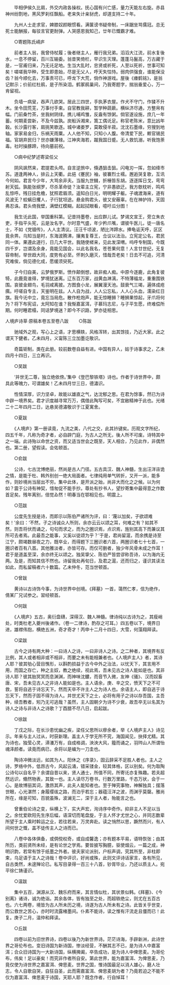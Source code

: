<!-- { "loadSidebar": true } -->
　　毕相伊侯久比肩，外交内政各操权。抚心国有兴亡感，量力天能左右旋。赤县神州纷割地，黑风罗刹任飘船。老来失计亲豺虎，却道支持二十年。

　　九州人士走求官，婢膝奴颜眼惯看。满箧谤书疑帝制，一床踞坐骂儒冠。总无死士能酬报，每驳言官更耐弹。人哭感恩我知己，廿年已慨霸才难。

　　○寄题陈氏崝庐

　　前者主人翁，我曾侍杖履；後者继主人，雁行我兄弟。滔滔大江流，前水复後水，一息不停留，百川互输委。翁昔笑倚栏，早识生灭理。蓬蓬马鬣高，万古藏于是，一官甫归来，乃无讬足地。生当大乱时，忠贤或祈死，人至以死祈，世事可知矣！嗟嗟我华种，受生即患始，尽是无父人，呼天失怙恃。弱肉供强食，谁能保没齿？翁今顺化去，万事责可已，呼龙下大荒，倘作神游戏。屋後《瘗鹤铭》，是翁记默示；价前红杜鹃，是子所染泪。鹤冢鹃巢间，乃我寄题字，揣翁垂爱心，万一肯留视。

　　负墙一病叟，吞声几欲哭。居此三四世，手执茅衣屋。作犬不守门，作猱不升木。坐令田荒芜，万事付手束。自官教我耕，暂学种蔬蔌。横纵济尽通，方整帛有幅。门前桑竹茶，坐我树阴绿。携儿哺鸡雏，反盎有馀粥。倘官遂设施，庶几一年蓄。何期麦尝新，不及今兹孰。炭船泝湘来，篙工偶讬足。称官老陈米，意比凶年穀。长沙露行客，肩挑笑歌逐。城中诸娄罗，莫敢侵半菽。沈沈石墨缘，穷搜到地轴。家家易金归，乐祸天雨粟。人人他不知，只知小人腹。帝清爱下民，赖官锡民福。官胡弃民归？世亦嫌薄禄。江神夹海若，蹴我国日蹙。无人救饥溺，听我饱荼毒。社时操豚蹄，待向墓前祝。

　　○病中纪梦述寄梁任父

　　阴风飒然来，君提君头颅。自言逆旅中，倏遇狙击狙。闪电刃一挥，忽如绛市苏。道逢两神人，排云上天衢。此挹《蹇民》袖，彼褰烈士襦。邂逅哭复歌，互讯今何如。君言今少年，大骂余非夫。当服九世雠，折棰笞东胡。逐逐挥日戈，弯弯射天弧。孰能张纲罗，尽杀革命徒？汝辈主立宪，宁非愚欲迂。我方欹枕听，鸣鸡乱惊呼。残日挂危檐，犹照君眉须。遥知白日光，明明耀子躯。子魂渡海来，道有风波无？蛟螭日攫人，子行犹坦途。悬金购君头，彼又安蔽辜。在在神护持，天固弗忍诛。君头倚我壁，满壁红模糊。起起拭眼看，噫吁瓜分图！

　　我生讬此国，举国重科第。记昔持墨卷，出应群儿试。梦谒文宣王，旁立朱衣吏，手指平头宪，云是汝名字。尔时意气盛，年少矜爪嘴，谓彼牛医儿，徒一唐名士，不如《党锢传》，人人主清议。汪汪千顷波，陋比涔蹄水。捧龟诟天呼，区区竟余畀。乌知当是时，东海波腾沸，攘夷复尊王，佥议以法治。立宪定公名，君民同一体。果遵此道行，日几大平世。我随使槎来，见此发深喟。呜呼专制国，今既四千岁，岂谓及余身，竟能见国会，以此名我名，苍苍果何意！人言廿世纪，无复容帝制，举世趋大同，度势有必至。怀刺久磨灭，惜哉吾老矣！日去不可追，河清究难俟，倘见德化成，愿缓须臾死。

　　子今归自美，云梦俄罗斯。愤作颠倒想，故非痴人痴。中原今逐鹿，此角复彼犄，此鹿竟谁得，梦境犹迷离。辽东百万家，战黄血淋漓，不特薄福龙，重重围铁围。哀彼金翅鸟，毛羽咸离披。方图食小龙，展翼漫天池。鼓衰气三竭，遍体成疮痍。吁嗟自专主，天鉴明在兹。人人自为战，人人公忘私，人人心头血，濡染红日旗。我今讬中立，竟忘当局危。散作枪炮声，能无惊睡狮？睡狮果惊起，牙爪将何为？将下布宪诏，太阿知在谁？我惭嘉富洱，子慕玛志尼，与子平生愿，终难偿所期。何时睡君榻，同话梦境迷？即今不识路，梦亦徒相思。


人境庐诗草·原稿本卷五至卷八跋 
　　○陈跋

　　驰域外之观，写心上之语，才思横轶，风格浑转，出其馀技，乃近大家。此之谓天下健者。乙未四月，义甯陈三立加墨讫敬识。

　　奇篇钜制，类在此册。较前数卷自益有进。中国有异人，姑于诗事求之，乙未四月十四日，三立再识。

　　○吴跋

　　‘并世无二尊，独立绝依傍。’集中《登巴黎铁塔》诗也。作者于诗世界中，颇具此等魄力，可谓雄矣！乙未四月廿三日，德潚识。

　　性情深厚，识力坚卓，故能以雄直之气，达沈郁之思。在君为馀事，然已为诗中辟一境界矣。君才识度越寻常万万，偶借此陶写可矣，不宜敝精神于此也。光绪二十二年四月二日，达悬吴德潚敬识于江夏寓舍。

　　○夏跋

　　《人境庐》第一册读竟，九流之美，八代之交，此其钤键矣。历观文字所纪，四五千年，凡称为奇才者，必自辟门庭，为古人之所无，後人所不可废。诗特其中之一端。此诗殆以命世之资，而又适当世会之既至，天人相合，乃见此作，非偶然也。第二册，望假读。会佑顿首。

　　○俞跋

　　公诗，七古沈博绝丽，然尚是古人门径。五古具汉、魏人神髓，生出汪洋诙诡之情，是能于杜、韩外别创一绝大局面者。七律纯用单气转折，又开一派，能多作，则妙境尚当层出不穷。集中此体，是开派之始，尚非大而化之之候。以为何如？震于公诗有神契，惜匆促不能手抄。尊处有抄书人，望抄寄集中最得意之作数首足矣。残年离别，倍觉ゐ然！明春当在鄂相见也。明震上。

　　○范跋

　　公度先生授是诗，而即示以陈伯严诸所为评，曰：‘蔑以加矣，子欲颂难矣！’余曰：‘不然，子之诗诚众人所则，余亦云云以颂之耳，何难之有？如其不然，则吾将伏而诵之，句句而求之，而为之圈识焉，点识焉，旌别其高下而兼议其所可去者焉。此最吾之能事，又奚以徒颂为乎？’于是，君尚留滬，而余携是诗至江宁，颇竭数昼夜之力，既卒业，而得题下三圈识者六首，两圈识者七十七首，一圈识者百有八首。其他雅淡者，亦皆可存。而仅可删者，独少年风骨未成之作耳！君于是道盖至深，余亦终无以颂之。独吴挚父、陈伯严皆尝谬称吾诗，以为海内无两。及是，而知其信不然也。诗留我处再旬日，及君之滬，还而归之，谨识其读法如此，而私留稿者六十数篇。乙未仲冬，范当世顿首。

　　○曾跋

　　黄诗以古诗饰今事，为诗世界中创境。《拜墓》一首，蔼然仁孝，信为绝作，倩某厂兄试参之。習经顿首。

　　○何跋

　　《人境庐》五古，奥衍盘礴，深得汉、魏人神髓。律诗纯以古诗为之，其瘦峭处，时类杜老入夔州後诸作。（卷一二律诗，酌存之可耳。）四五卷以下，境界日进，雄襟伟抱，横绝五洲，奇才奇才！丙申十二月十四日，大雪，何藻翔拜读。

　　○梁跋

　　古今之诗有两大种：一曰诗人之诗，一曰非诗人之诗。之二种者，其境界有反比例，其人或者相非或不相非，而要之未有能相兼者也。《人境庐主人》者，其诗人耶？彼其劬心营目憔形，以斟酌损益于古今中外之治法，以忧天下，其言用不用，而国之存亡，种之主奴，教之绝续，视此焉，吾未见古之诗人能如是也。其非诗人耶？彼其胎冥冥而息渊渊，而神味沈醲，而音节入微，友神《骚》、汉而奴畜唐、宋，吾未见古人之非诗人能如是也。主人语余，庚、辛之交，愤天下之不可救，誓将自逃于诗忘天下。然而天卒不许主人之为诗人也。余语主人，即自逃于诗忘天下，然而子固不得为诗人。并世尤天下之士，必将有用子之诗以存吾国，主吾种，续吾教者，矧乃无可逃哉？虽然，主人固朝夕为诗不少衰，故吾卒无以名其为诗人之诗与非诗人之诗歌？丁酉腊不尽八日，启起跋。

　　○徐跋

　　丁戊之际，在长沙患忧幽之疾，梁任父思所以瘳余者，举《人境庐主人》诗见示。年来与主人过从，时获新理。盖主人于学无所不究，海国闻见，抉择尤精。其为诗也，独莹心灵，漭瀁万有，自成格调，泱泱大风，籀而诵之，羽琌山人所谓怡魂泽颜者。读竟而病已，余将以是编为一刀圭也。

　　陶诗冲微淡远，如其为人。阳休之《序录》，固云辞采不足胜人者也。主人之诗，罗络中外，低昂古今，风起云涌，错采镂金，较其体格，区以别矣。何为取陶公诗句以自名乎？余谓自昔以来，贤人通士，所值不同，所寄讬亦复殊趣。若夫超然远识，翛然物表，其致一也。主人读尽万卷书，行数万里路，千态万状，会于一心。是故博丽其词，激昂其声，此夫人能知者也。至于殚究事物，神解独具；摆落世眼，心光湛然；身履缨绂之路，而泊乎若忘；器蕴汪洋之波，而渊乎莫罄。雅尚所在，缘是可知，百貌虽殊，波澜无二，深于主人者，殆能言之也。

　　曾重伯论诗之变，纵横上下，实大声宏，洵诗序中奇作。抑非主人不足以当之。余忧爱欧阳先生序后幅，语深切而笔盘旋，于主人怀才尤世之心，并同志数辈所望于主人乘时斡运之业，若往若来，万灵奔赴。读之悄然以思，蹶然而兴，有人间何世之慨，盖不徒传主人之诗而已。

　　八卷中各体俱备，或倜傥权奇，或自成馨逸；亦有题本平易，语特恢张；由其所历，类前贤所未经，是有论世之学焉。要皆披写胸臆，驱使烟云，一篇之成，神明识韵，若常有馀于纸墨之外者。彼夫家论派别，户标声调，究其所至，非柱即束，乌足语于主人之诗哉！卷中评识，好尚或殊，此则文评诗话家言，各有所见，自古类然，未遑殚论已。私写目录得一百三十八首，钞胥毕业，乃还以质主人。宛平徐仁铸谨识。

　　○温跋

　　集中五百，渊源从汉、魏乐府而来，其言情似杜，其状景似韩。《拜墓》、《今别离》诸诗，诚为绝诣。其余各体，皆有独至之处，而超轶绝尘，则尤在五百古也。六七两卷，境皆为古人所未历之境，诗遂为古人所未有之诗。此皆关乎世变，而公救世之苦心，亦时时流露楮墨间。仆素不能诗，读之惟有汗流走且僵而已！此复。庚子二月，温仲和拜读。

　　○丘跋

　　四卷以前为旧世界诗，四卷以後乃为新世界诗。茫茫诗海，手辟新洲，此诗世界之哥伦布也。变旧诗国为新诗国，惨淡经营，不酬其志不已，是为诗人中嘉富洱；合众旧诗国为一大新诗国，纵横捭阖，卒告成功，是为诗人中俾思麦。为哥伦布，伟矣！足以豪矣！而究非作者所自安。第此世界，能为嘉富洱、为俾思麦，乃竟仅使为诗世界之嘉富洱、俾思麦。世界之国，惟诗国最足以消人雄心，磨人壮志，令人自歌自哭，自狂自圣，此而需嘉富洱、俾思麦胡为者？乃竟若迫之不能不仅为嘉富洱、俾思麦于诗国，天耶人耶？既念作者，行自悼耳！

